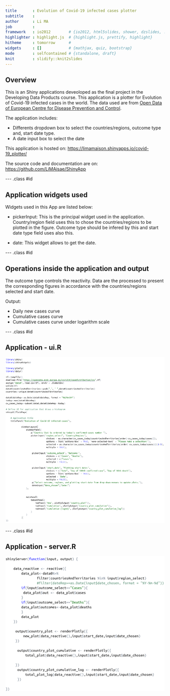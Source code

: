 ```yaml
---
title       : Evolution of Covid-19 infected cases plotter 
subtitle    : 
author      : Li MA
job         : 
framework   : io2012        # {io2012, html5slides, shower, dzslides, ...}
highlighter : highlight.js  # {highlight.js, prettify, highlight}
hitheme     : tomorrow      # 
widgets     : []            # {mathjax, quiz, bootstrap}
mode        : selfcontained # {standalone, draft}
knit        : slidify::knit2slides
---
```


## Overview
This is an Shiny applications deveoloped as the final project in the Developing Data Products course. This application is a plotter for Evolution of Covid-19 infected cases in the world. The data used are from [Open Data of European Centre for Disease Prevention and Control](https://opendata.ecdc.europa.eu/covid19/casedistribution/csv).

The application includes: 
- Differents dropdown box to select the countries/regions, outcome type and, start date type.
- A date input box to select the date
  
This application is hosted on: https://limamaison.shinyapps.io/covid-19_plotter/

The source code and documentation are on: https://github.com/LiMAisae/ShinyApp

--- .class #id 

## Application widgets used

Widgets used in this App are listed below:

- pickerInput: This is the principal widget used in the application. Country/region field uses this to chose the countries/regions to be plotted in the figure. Outcome type should be infered by this and start date type field uses also this.

- date: This widget allows to get the date.

--- .class #id

## Operations inside the application and output

The outcome type controls the reactivity. Data are the processed to present the corresponding figures in accordance with the countries/regions selected and start date. 

Output:

- Daily new cases curve
- Cumulative cases curve
- Cumulative cases curve under logarithm scale

--- .class #id

## Application - ui.R

<img src="assets/img/ui.png" title="plot of chunk unnamed-chunk-1" alt="plot of chunk unnamed-chunk-1" width="600px" />

--- .class #id

## Application - server.R

<img src="assets/img/server.png" title="plot of chunk unnamed-chunk-2" alt="plot of chunk unnamed-chunk-2" width="550px" />
